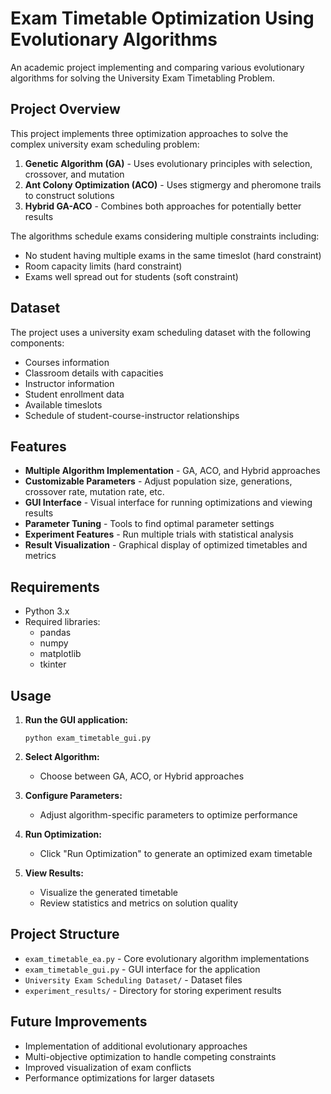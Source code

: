 # Exam Timetable Optimization Using Evolutionary Algorithms

An academic project implementing and comparing various evolutionary algorithms for solving the University Exam Timetabling Problem.

## Project Overview

This project implements three optimization approaches to solve the complex university exam scheduling problem:

1. **Genetic Algorithm (GA)** - Uses evolutionary principles with selection, crossover, and mutation
2. **Ant Colony Optimization (ACO)** - Uses stigmergy and pheromone trails to construct solutions
3. **Hybrid GA-ACO** - Combines both approaches for potentially better results

The algorithms schedule exams considering multiple constraints including:
- No student having multiple exams in the same timeslot (hard constraint)
- Room capacity limits (hard constraint)
- Exams well spread out for students (soft constraint)

## Dataset

The project uses a university exam scheduling dataset with the following components:
- Courses information
- Classroom details with capacities
- Instructor information
- Student enrollment data
- Available timeslots
- Schedule of student-course-instructor relationships

## Features

- **Multiple Algorithm Implementation** - GA, ACO, and Hybrid approaches
- **Customizable Parameters** - Adjust population size, generations, crossover rate, mutation rate, etc.
- **GUI Interface** - Visual interface for running optimizations and viewing results
- **Parameter Tuning** - Tools to find optimal parameter settings
- **Experiment Features** - Run multiple trials with statistical analysis
- **Result Visualization** - Graphical display of optimized timetables and metrics

## Requirements

- Python 3.x
- Required libraries:
  - pandas
  - numpy
  - matplotlib
  - tkinter

## Usage

1. **Run the GUI application:**
   ```
   python exam_timetable_gui.py
   ```

2. **Select Algorithm:**
   - Choose between GA, ACO, or Hybrid approaches

3. **Configure Parameters:**
   - Adjust algorithm-specific parameters to optimize performance

4. **Run Optimization:**
   - Click "Run Optimization" to generate an optimized exam timetable

5. **View Results:**
   - Visualize the generated timetable
   - Review statistics and metrics on solution quality

## Project Structure

- `exam_timetable_ea.py` - Core evolutionary algorithm implementations
- `exam_timetable_gui.py` - GUI interface for the application
- `University Exam Scheduling Dataset/` - Dataset files
- `experiment_results/` - Directory for storing experiment results

## Future Improvements

- Implementation of additional evolutionary approaches
- Multi-objective optimization to handle competing constraints
- Improved visualization of exam conflicts
- Performance optimizations for larger datasets 

